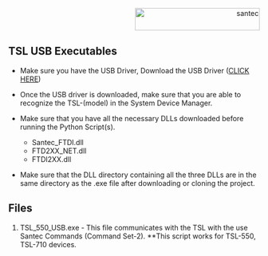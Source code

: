 <p align="right"> <a href="https://www.santec.com/jp/" target="_blank" rel="noreferrer"> <img src="https://www.santec.com/dcms_media/image/common_logo01.png" alt="santec" 
  width="250" height="45"/> </a> </p>


<h2>TSL USB Executables</h2>

- Make sure you have the USB Driver, Download the USB Driver ([CLICK HERE](https://downloads.santec.com/files/downloadfile/6dbd36cd-a29e-4ca0-a894-8ba4e4fdf0c5))

- Once the USB driver is downloaded, make sure that you are able to recognize the TSL-(model) in the System Device Manager.

- Make sure that you have all the necessary DLLs downloaded before running the Python Script(s).
    - Santec_FTDI.dll
    - FTD2XX_NET.dll
    - FTDI2XX.dll

- Make sure that the DLL directory containing all the three DLLs are in the same directory as the .exe file after downloading or cloning the project.


<h2>Files</h2>

1) TSL_550_USB.exe  -  This file communicates with the TSL with the use Santec Commands (Command Set-2).
**This script works for TSL-550, TSL-710 devices.
